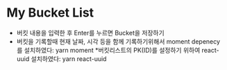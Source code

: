 # My Bucket List

* 버킷 내용을 입력한 후 Enter를 누르면 Bucket을 저장하기
* 버킷을 기록할때 현재 날짜, 시각 등을 함께 기록하기위해서 moment
depenecy를 설치하였다: yarn moment
*버킷리스트의 PK(ID)를 설정하기 위하여 react-uuid 설치하였다: yarn
react-uuid
